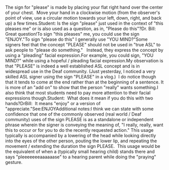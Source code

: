 The sign for "please" is made
  by placing your flat right hand over the center of your chest.  Move your
  hand in a clockwise motion (from the observer's point of view, use a circular
  motion towards your left, down, right, and back up) a few times.Student: Is the sign "please" just used in the context of 
"this pleases me" or is also used as a question, as in, "Please do this"?Dr. Bill:
Great question!To sign "this pleases" me, you could use the sign "ENJOY."To sign "please do this" I generally use "YOU MIND?"Some signers feel that the concept "PLEASE" should 
not be used in "true ASL" to ask people to "please do something."   
Instead, they express the concept by using a "pleading" 
facial expression.For example, you could sign, "YOU MIND?" while using a hopeful / pleading facial 
expression.My observation is that "PLEASE" is indeed a well 
established ASL concept and is in widespread use in the Deaf community. (Just 
yesterday, I noticed a very skilled ASL signer using the sign "PLEASE" in a 
vlog.)  I do notice though that it tends to come at the end rather than at 
the beginning of a sentence. It is more of an "add on" to show that the person 
"really" wants something.I also think that most students need to pay more attention to their facial 
expressions though.Student:  What does it mean if you do this with
  two hands?DrBill:  It means "enjoy" or a version of
  "appreciate."See:ENJOYAdditional notes:I think we can state with some confidence that one of the commonly observed 
	(real world / Deaf community) uses of the sign PLEASE is as a standalone or 
	independent phrase wherein the signer is conveying the meaning of, "I 
	really, really, want this to occur or for you to do the recently requested 
	action." This usage typically is accompanied by a lowering of the head while 
	looking directly into the eyes of the other person, pouting the lower lip, 
	and repeating the movement / extending the duration the sign PLEASE.  
	This usage would be the equivalent of when a (typically small hearing child) 
	stands there and says "pleeeeeeeaaaaaase" to a hearing parent while doing 
	the "praying" gesture.